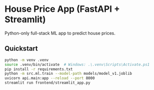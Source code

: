 # House Price App (FastAPI + Streamlit)
 Python-only full-stack ML app to predict house prices.
 ## Quickstart
 ```bash
 python -m venv .venv
source .venv/bin/activate  # Windows: .\.venv\Scripts\Activate.ps1
 pip install -r requirements.txt
 python -m src.ml.train --model-path models/model_v1.joblib
 uvicorn api.main:app --reload --port 8000
 streamlit run frontend/streamlit_app.py
